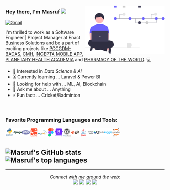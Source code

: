 <a href="#"><img align="right" width="50%" height="auto" src="./images/undraw_version_control_re_mg66.svg" height="175px"/></a>

### Hey there, I'm Masruf <img src="https://raw.githubusercontent.com/MartinHeinz/MartinHeinz/master/wave.gif" width="20px">
[![Gmail](https://img.shields.io/badge/%20-Send%20Mail-black?color=14171A&labelColor=0366d6&logo=gmail&logoColor=ffffff)](mailto:masrufofficials@gmail.com)
<br/>

I'm thrilled to work as a Software Engineer | Project Manager at Enact Business Solutions and be a part of exciting projects like [PCCGDM-BADAS](https://pccgdm-badas.com/login), [CMH](https://cmhhfclinic.com/login), [INCEPTA MOBILE APP](), [PLANETARY HEALTH ACADEMIA](https://planetaryhealthacademia.org/) and [PHARMACY OF THE WORLD](https://pharmacyoftheworld.com/). 💻
- 📢 Interested in *Data Science & AI*
- ⏳ Currently learning ... Laravel & Power BI
- 🤔 Looking for help with ... ML, AI, Blockchain
- 💬 Ask me about ... Anything
- ⚡ Fun fact: ... Cricket/Badminton
<br/>

### Favorite Programming Languages and Tools:

<!-- Programming Languages & Frameworks -->
<img align="left" alt="python" width="26px" src="https://github.com/devicons/devicon/blob/master/icons/python/python-original-wordmark.svg" />
<img align="left" alt="django" width="26px" src="https://github.com/devicons/devicon/blob/master/icons/django/django-plain-wordmark.svg" />
<img align="left" alt="php" width="26px" src="https://github.com/devicons/devicon/blob/master/icons/php/php-plain.svg" />
<img align="left" alt="laravel" width="26px" src="https://github.com/devicons/devicon/blob/master/icons/laravel/laravel-plain-wordmark.svg" />

<!-- Database -->
<img align="left" alt="mysql" width="26px" src="https://github.com/devicons/devicon/blob/master/icons/mysql/mysql-original-wordmark.svg" />

<!-- Frontend Development -->
<img align="left" alt="figma" width="26px" src="https://github.com/devicons/devicon/blob/master/icons/figma/figma-original.svg" />
<img align="left" alt="bootstrap" width="26px" src="https://github.com/devicons/devicon/blob/master/icons/bootstrap/bootstrap-plain-wordmark.svg" />
<img align="left" alt="wordpress" width="26px" src="https://github.com/devicons/devicon/blob/master/icons/wordpress/wordpress-original.svg" />

<!-- Tools -->
<img align="left" alt="Git" width="26px" src="https://github.com/devicons/devicon/blob/master/icons/git/git-original-wordmark.svg" />

<!-- Mobile App Development -->
<img align="left" alt="java" width="26px" src="https://github.com/devicons/devicon/blob/master/icons/java/java-original-wordmark.svg" />
<img align="left" alt="android_studio" width="26px" src="https://github.com/devicons/devicon/blob/master/icons/androidstudio/androidstudio-original-wordmark.svg" />

<!-- AI/ML -->
<img align="left" alt="flask" width="26px" src="https://github.com/devicons/devicon/blob/master/icons/flask/flask-original-wordmark.svg" />
<img align="left" alt="kaggle" width="26px" src="https://github.com/devicons/devicon/blob/master/icons/kaggle/kaggle-original-wordmark.svg" />
<img align="left" alt="Jupyter" width="26px" src="https://github.com/devicons/devicon/blob/master/icons/jupyter/jupyter-original-wordmark.svg" />

<!-- Data Visualization -->
<!-- PowerBi, CanvaJS -->

<!-- Devops -->
<!-- aws, docker, jenkins  -->

<!-- Backend as a Service(BaaS) -->
<!-- heroku, netlify -->

<!-- Testing -->

<!-- Software -->

<!-- Static Site Generators -->

<!-- Game Engines -->

<!-- Automation -->

<!-- Other -->
<br/>
<br/>

![Masruf's GitHub stats](https://github-readme-stats.vercel.app/api?username=masrufjaman&show_icons=true&hide_border=true)
![Masruf's top languages](https://github-readme-stats.vercel.app/api/top-langs/?username=masrufjaman&layout=compact&hide_border=true)
---

<!-- ### 📺 Latest YouTube Videos -->
<!-- YOUTUBE:START -->
<!-- - [Basic Calculator in Python - পাইথন ক্যালকুলেটর | Beginner Project](https://www.youtube.com/watch?v=61N56PwXxZY) -->
<!-- - [How to Install or Create Virtual Environment for Django Project on Windows](https://www.youtube.com/watch?v=wbMXVEvSczY) -->
<!-- YOUTUBE:END -->
---

<p align="center">
  <i>Connect with me around the web:</i><br>
  <a href="http://mjrabbi.blogspot.com/" target="_blank"><img width="36px" src="https://img.icons8.com/fluent/48/000000/domain.png"/></a>
  <a href="https://www.linkedin.com/in/masruf-jaman/" target="_blank"><img width="36px" src="https://img.icons8.com/fluent/48/000000/linkedin.png"/></a>
<!--   <a href="https://twitter.com/JamanMasruf" target="_blank"><img width="36px" src="https://img.icons8.com/fluent/48/000000/twitter.png"/></a> -->
  <a href="https://x.com/MasrufJaman" target="_blank"><img width="36px" src="https://img.icons8.com/fluent/48/000000/x.png"/></a>
  <a href="https://www.youtube.com/channel/UC6ZdJDkfBJlTHrQExP0Xx3w" target="_blank"><img width="36px" src="https://img.icons8.com/color/48/000000/youtube-play.png"/></a>
  <br>
</p>
